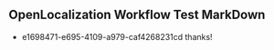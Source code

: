 ## OpenLocalization Workflow Test MarkDown
* e1698471-e695-4109-a979-caf4268231cd thanks!

<!--HONumber=Aug16_HO3-->


